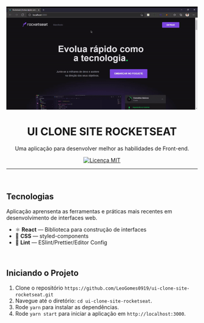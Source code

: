 <h1 align="center">
  <br>
    <img src="src/assets/preview.gif" />
  <br>
  <br>
  UI CLONE SITE ROCKETSEAT
</h1>

<p align="center">
  Uma aplicação para desenvolver melhor as habilidades de Front-end.
</p>

<p align="center">
  <a href="https://opensource.org/licenses/MIT">
    <img src="https://img.shields.io/badge/license-MIT-blue.svg?style=flat-square" alt="Licença MIT">
  </a>
</p>

<hr />
<br>

## Tecnologias

Aplicação aprensenta as ferramentas e práticas mais recentes em desenvolvimento de interfaces web.

- ⚛ **React** — Biblioteca para construção de interfaces
- 💅 **CSS** — styled-components
- 💖 **Lint** — ESlint/Prettier/Editor Config

<br>

## Iniciando o Projeto

1. Clone o repositório `https://github.com/LeoGomes0919/ui-clone-site-rocketseat.git`
2. Navegue até o diretório: `cd ui-clone-site-rocketseat`.<br />
3. Rode `yarn` para instalar as dependências.<br />
4. Rode `yarn start` para iniciar a aplicação em `http://localhost:3000`.
